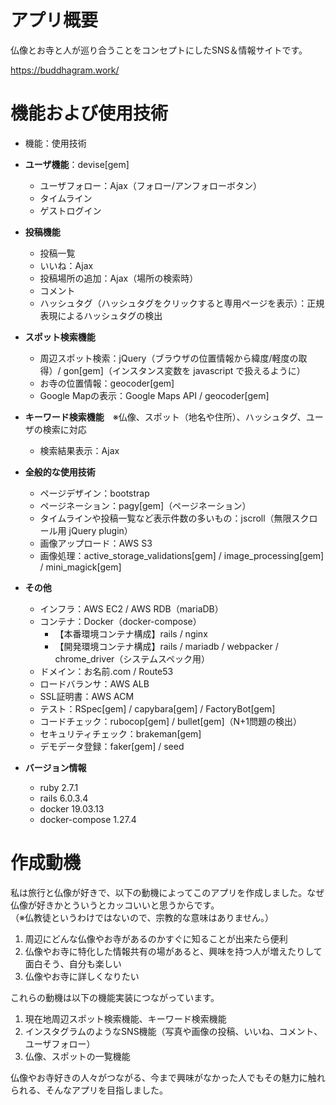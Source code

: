 # アプリ概要

仏像とお寺と人が巡り合うことをコンセプトにしたSNS＆情報サイトです。

https://buddhagram.work/


# 機能および使用技術

- 機能：使用技術

- **ユーザ機能**：devise[gem]
	- ユーザフォロー：Ajax（フォロー/アンフォローボタン）
	- タイムライン
	- ゲストログイン
  
- **投稿機能**
	- 投稿一覧
	- いいね：Ajax
	- 投稿場所の追加：Ajax（場所の検索時）
	- コメント
	- ハッシュタグ（ハッシュタグをクリックすると専用ページを表示）：正規表現によるハッシュタグの検出

- **スポット検索機能**
	- 周辺スポット検索：jQuery（ブラウザの位置情報から緯度/軽度の取得）/ gon[gem]（インスタンス変数を javascript で扱えるように）
	- お寺の位置情報：geocoder[gem]
	- Google Mapの表示：Google Maps API / geocoder[gem]

- **キーワード検索機能**　※仏像、スポット（地名や住所）、ハッシュタグ、ユーザの検索に対応
	- 検索結果表示：Ajax

- **全般的な使用技術**
	- ページデザイン：bootstrap
	- ページネーション：pagy[gem]（ページネーション）
	- タイムラインや投稿一覧など表示件数の多いもの：jscroll（無限スクロール用 jQuery plugin）
	- 画像アップロード：AWS S3
	- 画像処理：active_storage_validations[gem] / image_processing[gem] / mini_magick[gem]

- **その他**
	- インフラ：AWS EC2 / AWS RDB（mariaDB）
	- コンテナ：Docker（docker-compose）
		- 【本番環境コンテナ構成】rails / nginx
		- 【開発環境コンテナ構成】rails / mariadb / webpacker / chrome_driver（システムスペック用）
	- ドメイン：お名前.com / Route53
	- ロードバランサ：AWS ALB
	- SSL証明書：AWS ACM
	- テスト：RSpec[gem] / capybara[gem] / FactoryBot[gem]
	- コードチェック：rubocop[gem] / bullet[gem]（N+1問題の検出）
	- セキュリティチェック：brakeman[gem]
	- デモデータ登録：faker[gem] / seed

- **バージョン情報**
	- ruby 2.7.1
	- rails 6.0.3.4
	- docker 19.03.13
	- docker-compose 1.27.4


# 作成動機

私は旅行と仏像が好きで、以下の動機によってこのアプリを作成しました。なぜ仏像が好きかとういうとカッコいいと思うからです。  
（※仏教徒というわけではないので、宗教的な意味はありません。）

1. 周辺にどんな仏像やお寺があるのかすぐに知ることが出来たら便利
1. 仏像やお寺に特化した情報共有の場があると、興味を持つ人が増えたりして面白そう、自分も楽しい
1. 仏像やお寺に詳しくなりたい

これらの動機は以下の機能実装につながっています。

1. 現在地周辺スポット検索機能、キーワード検索機能
1. インスタグラムのようなSNS機能（写真や画像の投稿、いいね、コメント、ユーザフォロー）
1. 仏像、スポットの一覧機能

仏像やお寺好きの人々がつながる、今まで興味がなかった人でもその魅力に触れられる、そんなアプリを目指しました。





